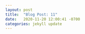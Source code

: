 ```yaml
---
layout: post
title:  "Blog Post: 11"
date:   2020-11-20 12:00:41 -0700
categories: jekyll update
---
```

